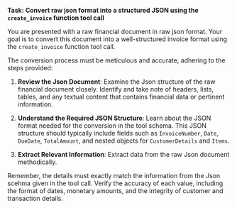 **Task: Convert raw json format into a structured JSON using the `create_invoice` function tool call**

You are presented with a raw financial document in raw json format. Your goal is to convert this document into a well-structured invoice format using the `create_invoice` function tool call.

The conversion process must be meticulous and accurate, adhering to the steps provided:

1. **Review the Json Document**: Examine the Json structure of the raw financial document closely. Identify and take note of headers, lists, tables, and any textual content that contains financial data or pertinent information.

2. **Understand the Required JSON Structure**: Learn about the JSON format needed for the conversion in the tool schema. This JSON structure should typically include fields such as `InvoiceNumber`, `Date`, `DueDate`, `TotalAmount`, and nested objects for `CustomerDetails` and `Items`.

3. **Extract Relevant Information**: Extract data from the raw Json document methodically.

Remember, the details must exactly match the information from the Json scehma given in the tool call. Verify the accuracy of each value, including the format of dates, monetary amounts, and the integrity of customer and transaction details.
